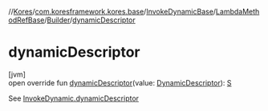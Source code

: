 //[Kores](../../../../../index.md)/[com.koresframework.kores.base](../../../index.md)/[InvokeDynamicBase](../../index.md)/[LambdaMethodRefBase](../index.md)/[Builder](index.md)/[dynamicDescriptor](dynamic-descriptor.md)

# dynamicDescriptor

[jvm]\
open override fun [dynamicDescriptor](dynamic-descriptor.md)(value: [DynamicDescriptor](../../../../com.koresframework.kores.common/-dynamic-descriptor/index.md)): [S](index.md)

See [InvokeDynamic.dynamicDescriptor](../../../-invoke-dynamic/dynamic-descriptor.md)
